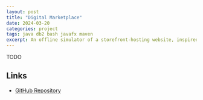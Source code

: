```yaml
---
layout: post
title: "Digital Marketplace"
date: 2024-03-20
categories: project
tags: java db2 bash javafx maven
excerpt: An offline simulator of a storefront-hosting website, inspired by websites like Amazon, Ebay, and Etsy. Originally an academic command-line project, I expanded the application to gain experience working with a full java stack.
---
```


TODO

## Links
- [GitHub Repository](https://github.com/ntonnes/421-Marketplace)